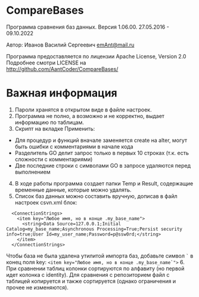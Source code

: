 # CompareBases

Программа сравнения баз данных.
Версия 1.06.00.  27.05.2016 - 09.10.2022

Автор: Иванов Василий Сергеевич
emAnt@mail.ru

Программа предоставляется по лицензии Apache License, Version 2.0
Подробнее смотри LICENSE на http://github.com/AantCoder/CompareBases/

# Важная информация

1. Пароли хранятся в открытом виде в файле настроек.
2. Программа не полно, а возможно и не корректно, выдает информацию по таблицам.
3. Скрипт на вкладке Применить:
 - Для процедур и функций вначале заменяется create на alter, могут быть ошибки с комментариями в начале кода
 - Разделитель GO делит запрос только в первых 10 строках (т.к. есть сложности с комментариями)
 - Две последние строки с символами GO в запросе удаляются перед выполнением 
4. В ходе работы программа создает папки Temp и Result, содержащие временные данные, которые можно удалять.
5. Список баз данных можно составить вручную, дописав в файл настроек csvn.xml блок:
```
  <ConnectionStrings>
    <item key="Любое имя, но в конце .my_base_name">
      <string>Data Source=127.0.0.1;Initial Catalog=my_base_name;Asynchronous Processing=True;Persist security info=true;User Id=my_user_name;Password=p@ssw0rd;</string>
    </item>
  </ConnectionStrings>
```
Чтобы база не была удалена утилитой импорта баз, добавьте символ ``` ` ``` в конец поля key: ```<item key="Любое имя, но в конце .my_base_name`">```
6. При сравнении таблиц колонки сортируются по алфавиту (но первой идет колонка с identity). Для сравнения с репозиторием файл с таблицей копируется и также сортируется (однако ограничения и прочее не изменяются).


